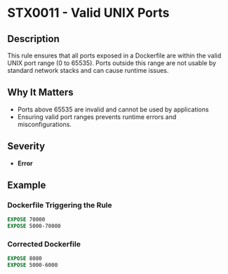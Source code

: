 # STX0011 - Valid UNIX Ports

## Description

This rule ensures that all ports exposed in a Dockerfile are within the valid UNIX port range (0 to 65535). Ports outside this range are not usable by standard network stacks and can cause runtime issues.

## Why It Matters

- Ports above 65535 are invalid and cannot be used by applications
- Ensuring valid port ranges prevents runtime errors and misconfigurations.

## Severity

- **Error**

## Example

### Dockerfile Triggering the Rule

```dockerfile
EXPOSE 70000
EXPOSE 5000-70000
```

### Corrected Dockerfile
```dockerfile
EXPOSE 8080
EXPOSE 5000-6000
```


